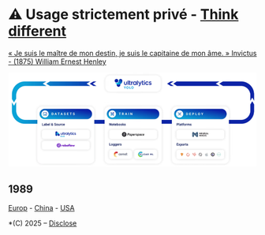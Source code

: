 # ⚠️ Usage strictement privé  - [Think different](https://youtu.be/JHFrR6sD6gw?si=4lZNLp5rvtaKNM9p)

[« Je suis le maître de mon destin, je suis le capitaine de mon âme. » Invictus - (1875) William Ernest Henley](https://youtu.be/x5dTDpqXrfk?si=1JOMbtV6fILykcJU)

![Yo ! Lo !](https://github.com/Math13Net/ultralytics/blob/main/interesting.png "Hello World")


## 1989
[Europ](https://youtu.be/FqIEdv3Q3-M?si=DxSXhdzeDDg9gb6T) - [China](https://youtu.be/YeFzeNAHEhU?si=qtgCgs-NC1ovtoof) - [USA](https://youtu.be/FwFduRA_L6Q?si=sveJlYF2nS3J2SC9)
 
*(C) 2025 – [Disclose](https://disclose.ngo/fr)  
